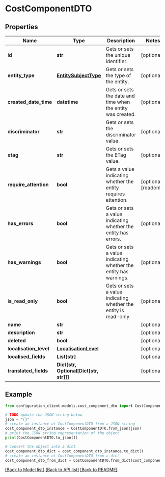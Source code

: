 # CostComponentDTO


## Properties

Name | Type | Description | Notes
------------ | ------------- | ------------- | -------------
**id** | **str** | Gets or sets the unique identifier. | [optional] 
**entity_type** | [**EntitySubjectType**](EntitySubjectType.md) | Gets or sets the type of the entity. | [optional] 
**created_date_time** | **datetime** | Gets or sets the date and time when the entity was created. | [optional] 
**discriminator** | **str** | Gets or sets the discriminator value. | [optional] 
**etag** | **str** | Gets or sets the ETag value. | [optional] 
**require_attention** | **bool** | Gets a value indicating whether the entity requires attention. | [optional] [readonly] 
**has_errors** | **bool** | Gets or sets a value indicating whether the entity has errors. | [optional] 
**has_warnings** | **bool** | Gets or sets a value indicating whether the entity has warnings. | [optional] 
**is_read_only** | **bool** | Gets or sets a value indicating whether the entity is read-only. | [optional] 
**name** | **str** |  | [optional] 
**description** | **str** |  | [optional] 
**deleted** | **bool** |  | [optional] 
**localisation_level** | [**LocalisationLevel**](LocalisationLevel.md) |  | [optional] 
**localised_fields** | **List[str]** |  | [optional] 
**translated_fields** | **Dict[str, Optional[Dict[str, str]]]** |  | [optional] 

## Example

```python
from configuration_client.models.cost_component_dto import CostComponentDTO

# TODO update the JSON string below
json = "{}"
# create an instance of CostComponentDTO from a JSON string
cost_component_dto_instance = CostComponentDTO.from_json(json)
# print the JSON string representation of the object
print(CostComponentDTO.to_json())

# convert the object into a dict
cost_component_dto_dict = cost_component_dto_instance.to_dict()
# create an instance of CostComponentDTO from a dict
cost_component_dto_from_dict = CostComponentDTO.from_dict(cost_component_dto_dict)
```
[[Back to Model list]](../README.md#documentation-for-models) [[Back to API list]](../README.md#documentation-for-api-endpoints) [[Back to README]](../README.md)


